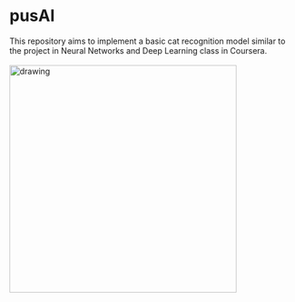 # pusAI
This repository aims to implement a basic cat recognition model similar to the project in Neural Networks and Deep Learning class in Coursera.
<br><br>
<img src="https://github.com/scrappycoc0/pusAI/blob/master/images/mochi.jpg" alt="drawing" width="400"/><br>
